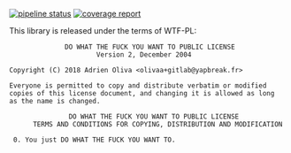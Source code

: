 [![pipeline status](https://gitlab.yapbreak.fr/libraries/libyaplog/badges/master/pipeline.svg)](https://gitlab.yapbreak.fr/libraries/libyaplog/commits/master)
[![coverage report](https://gitlab.yapbreak.fr/libraries/libyaplog/badges/master/coverage.svg)](https://gitlab.yapbreak.fr/libraries/libyaplog/commits/master)

This library is released under the terms of WTF-PL:

```
              DO WHAT THE FUCK YOU WANT TO PUBLIC LICENSE
                      Version 2, December 2004

Copyright (C) 2018 Adrien Oliva <olivaa+gitlab@yapbreak.fr>

Everyone is permitted to copy and distribute verbatim or modified
copies of this license document, and changing it is allowed as long
as the name is changed.

               DO WHAT THE FUCK YOU WANT TO PUBLIC LICENSE
      TERMS AND CONDITIONS FOR COPYING, DISTRIBUTION AND MODIFICATION

 0. You just DO WHAT THE FUCK YOU WANT TO.
```
